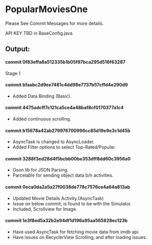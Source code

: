 # PopularMoviesOne

Please See Commit Messages for more details.

API KEY TBD in BaseConfig.java

## Output:

#### commit 0f83effa8a512335b1b05f97bca295d516f63287 

Stage 1 

#### commit bfaabc2d9ee7481c4dd98e7737b57cffd4e290d9 

- Added Data Binding (Basic).

#### commit 4475adcff7c121ca5ce4a48baf8cf0170377a1c4 

- Added continuous scrolling.

#### commit b15678a42ab279976700996cc85d19e9e3c1d45b 

- AsyncTask is changed to AsyncLoader.
- Added Filter options to select Top-Rated/Popular.

#### commit 3288f3ed28d4f5bcbb00be353dff8dd60c3956a0 

- Gson lib for JSON Parsing.
- Parcelable for sending object data b/n activities.

#### commit 0eca0da2a5a27f0038de778c7576ce4a64a813ab

- Updated Movie Details Activity.(AsyncTask)
- Issue on below commit, is found to be with the Simulator. 
- Included, Scrollview for Image.

#### commit 1e3f8ed5a32b2e94df1d196a95aa565828ec123b 

- Have used AsyncTask for fetching movie data from imdb api.
- Have issues on RecyclerView Scrolling, and after loading issues. 
